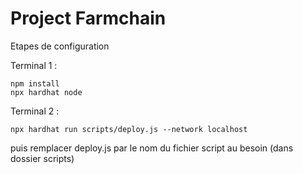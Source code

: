 # Project Farmchain

Etapes de configuration

Terminal 1 :
```shell
npm install
npx hardhat node
```


Terminal 2 :
```shell
npx hardhat run scripts/deploy.js --network localhost
```
puis remplacer deploy.js par le nom du fichier script au besoin (dans dossier scripts)